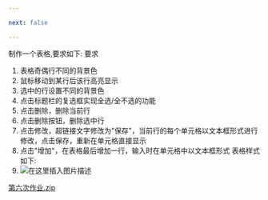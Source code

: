 ```yaml
---

next: false

---
```




<BlogInfo id="365"/>

制作一个表格,要求如下:
要求

  1. 表格奇偶行不同的背景色
  2. 鼠标移动到某行后该行高亮显示
  3. 选中的行设置不同的背景色
  4. 点击标题栏的复选框实现全选/全不选的功能
  5. 点击删除，删除当前行
  6. 点击删除按钮，删除选中行
  7. 点击修改，超链接文字修改为"保存"，当前行的每个单元格以文本框形式进行修改，点击保存，重新在单元格直接显示
  8. 点击"增加"，在表格最后增加一行，输入时在单元格中以文本框形式
表格样式如下:
  9. ![在这里插入图片描述](https://img-blog.csdnimg.cn/80530659633c421c920a0b9e944feb34.png?x-oss-process=image/watermark,type_ZHJvaWRzYW5zZmFsbGJhY2s,shadow_50,text_Q1NETiBAbGl0dGxl5Lqu772e,size_20,color_FFFFFF,t_70,g_se,x_16)

[第六次作业.zip](../media/file/2021/10/15/第六次作业.zip)





<ActionBox />
